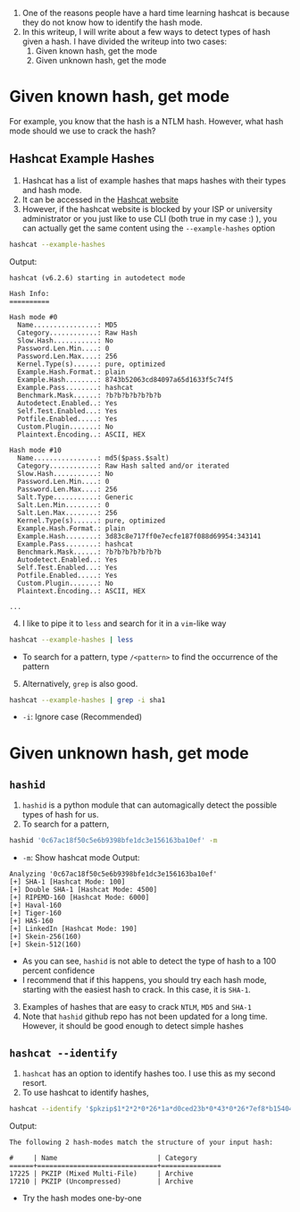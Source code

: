 1. One of the reasons people have a hard time learning hashcat is because they do not know how to identify the hash mode.
2. In this writeup, I will write about a few ways to detect types of hash given a hash. I have divided the writeup into two cases:
	1. Given known hash, get the mode
	2. Given unknown hash, get the mode 

# Given known hash, get mode
For example, you know that the hash is a NTLM hash. However, what hash mode should we use to crack the hash?
## Hashcat Example Hashes
1. Hashcat has a list of example hashes that maps hashes with their types and hash mode.
2. It can be accessed in the [Hashcat website](https://hashcat.net/wiki/doku.php?id=example_hashes) 
3. However, if the hashcat website is blocked by your ISP or university administrator or you just like to use CLI (both true in my case :) ), you can actually get the same content using the `--example-hashes` option
```sh
hashcat --example-hashes
```
Output:
```
hashcat (v6.2.6) starting in autodetect mode

Hash Info:
==========

Hash mode #0
  Name................: MD5
  Category............: Raw Hash
  Slow.Hash...........: No
  Password.Len.Min....: 0
  Password.Len.Max....: 256
  Kernel.Type(s)......: pure, optimized
  Example.Hash.Format.: plain
  Example.Hash........: 8743b52063cd84097a65d1633f5c74f5
  Example.Pass........: hashcat
  Benchmark.Mask......: ?b?b?b?b?b?b?b
  Autodetect.Enabled..: Yes
  Self.Test.Enabled...: Yes
  Potfile.Enabled.....: Yes
  Custom.Plugin.......: No
  Plaintext.Encoding..: ASCII, HEX

Hash mode #10
  Name................: md5($pass.$salt)
  Category............: Raw Hash salted and/or iterated
  Slow.Hash...........: No
  Password.Len.Min....: 0
  Password.Len.Max....: 256
  Salt.Type...........: Generic
  Salt.Len.Min........: 0
  Salt.Len.Max........: 256
  Kernel.Type(s)......: pure, optimized
  Example.Hash.Format.: plain
  Example.Hash........: 3d83c8e717ff0e7ecfe187f088d69954:343141
  Example.Pass........: hashcat
  Benchmark.Mask......: ?b?b?b?b?b?b?b
  Autodetect.Enabled..: Yes
  Self.Test.Enabled...: Yes
  Potfile.Enabled.....: Yes
  Custom.Plugin.......: No
  Plaintext.Encoding..: ASCII, HEX

...
```
4. I like to pipe it to `less` and search for it in a `vim`-like way
```sh
hashcat --example-hashes | less
```
- To search for a pattern, type `/<pattern>` to find the occurrence of the pattern
5. Alternatively, `grep` is also good.
```sh
hashcat --example-hashes | grep -i sha1
```
- `-i`: Ignore case (Recommended)
# Given unknown hash, get mode

## `hashid`
1. `hashid` is a python module that can automagically detect the possible types of hash for us.
2. To search for a pattern,
```sh
hashid '0c67ac18f50c5e6b9398bfe1dc3e156163ba10ef' -m               
```
- `-m`: Show hashcat mode 
Output:
```
Analyzing '0c67ac18f50c5e6b9398bfe1dc3e156163ba10ef'
[+] SHA-1 [Hashcat Mode: 100]
[+] Double SHA-1 [Hashcat Mode: 4500]
[+] RIPEMD-160 [Hashcat Mode: 6000]
[+] Haval-160 
[+] Tiger-160 
[+] HAS-160 
[+] LinkedIn [Hashcat Mode: 190]
[+] Skein-256(160) 
[+] Skein-512(160) 
```
- As you can see, `hashid` is not able to detect the type of hash to a 100 percent confidence
- I recommend that if this happens, you should try each hash mode, starting with the easiest hash to crack. In this case, it is `SHA-1`.
3. Examples of hashes that are easy to crack `NTLM`, `MD5` and `SHA-1`
4. Note that `hashid` github repo has not been updated for a long time. However, it should be good enough to detect simple hashes 
## `hashcat --identify`
1. `hashcat` has an option to identify hashes too. I use this as my second resort.
2. To use hashcat to identify hashes,
```sh
hashcat --identify '$pkzip$1*2*2*0*26*1a*d0ced23b*0*43*0*26*7ef8*b154046595e5f738ad20bd1cda08958a8814bd6c6153218183c0496d728da36461c0c7b77e1c*$/pkzip$'
```
Output:
```
The following 2 hash-modes match the structure of your input hash:

#     | Name                         | Category
======+==============================+===============
17225 | PKZIP (Mixed Multi-File)     | Archive
17210 | PKZIP (Uncompressed)         | Archive
```
- Try the hash modes one-by-one
